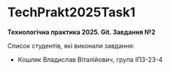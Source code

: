 # TechPrakt2025Task1
**Технологічна практика 2025. Git. Завдання №2**

Список студентів, які виконали завдання:
* Кошляк Владислав Віталійович, група ІПЗ-23-4
